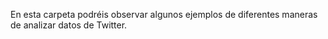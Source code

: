 En esta carpeta podréis observar algunos ejemplos de diferentes maneras de analizar datos de Twitter.
